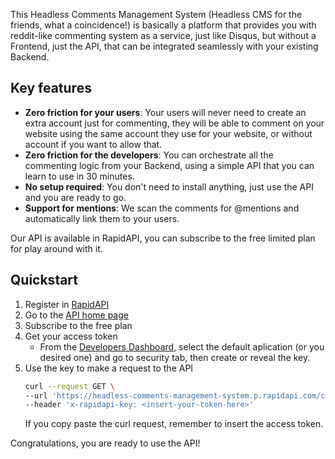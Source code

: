 This Headless Comments Management System (Headless CMS for the friends, what a coincidence!) is basically a platform that provides you with reddit-like commenting system as a service, just like Disqus, but without a Frontend, just the API, that can be integrated seamlessly with your existing Backend.

## Key features

* **Zero friction for your users**: Your users will never need to create an extra account just for commenting, they will be able to comment on your website using the same account they use for your website, or without account if you want to allow that.
* **Zero friction for the developers**: You can orchestrate all the commenting logic from your Backend, using a simple API that you can learn to use in 30 minutes.
* **No setup required**: You don't need to install anything, just use the API and you are ready to go.
* **Support for mentions**:  We scan the comments for @mentions and automatically link them to your users.

Our API is available in RapidAPI, you can subscribe to the free limited plan for play around with it.

## Quickstart

1. Register in [RapidAPI](https://rapidapi.com/hub)
2. Go to the [API home page](https://rapidapi.com/elpapi42/api/headless-comments-management-system/)
3. Subscribe to the free plan
4. Get your access token
    * From the [Developers Dashboard](https://rapidapi.com/developer/dashboard), select the default aplication (or you desired one) and go to security tab, then create or reveal the key.
5. Use the key to make a request to the API
    ```bash
    curl --request GET \
    --url 'https://headless-comments-management-system.p.rapidapi.com/comments?reference_id=ref' \
    --header 'x-rapidapi-key: <insert-your-token-here>'
    ```
    If you copy paste the curl request, remember to insert the access token.

Congratulations, you are ready to use the API!

